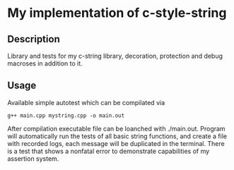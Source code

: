 # My implementation of c-style-string
## Description
Library and tests for my c-string library, decoration, protection and debug macroses in addition to it.

## Usage
Available simple autotest which can be compilated via
```
g++ main.cpp mystring.cpp -o main.out
```
After compilation executable file can be loanched with ./main.out. Program will automatically run the tests of all basic string functions, and create a file with recorded logs, each message will be duplicated in the terminal. There is a test that shows a nonfatal error to demonstrate capabilities of my assertion system.
